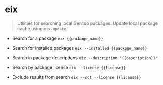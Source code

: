 # eix
> Utilities for searching local Gentoo packages.
> Update local package cache using `eix-update`.

- Search for a package
`eix {{package_name}}`

- Search for installed packages
`eix --installed {{package_name}}`

- Search in package descriptions
`eix --description "{{description}}"`

- Search by package license
`eix --license {{license}}`

- Exclude results from search
`eix --not --license {{license}}`

